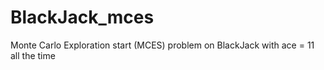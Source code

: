 # BlackJack_mces
Monte Carlo Exploration start (MCES) problem on BlackJack with ace = 11 all the time
